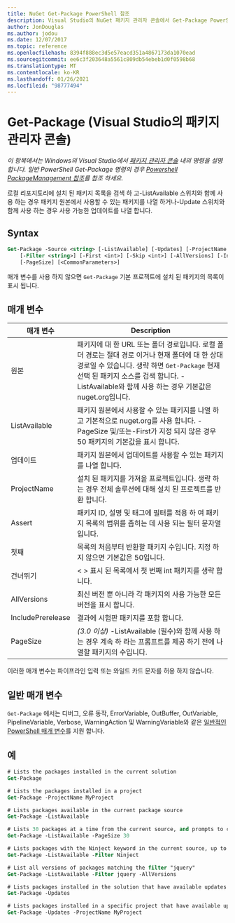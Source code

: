 ```yaml
---
title: NuGet Get-Package PowerShell 참조
description: Visual Studio의 NuGet 패키지 관리자 콘솔에서 Get-Package PowerShell 명령에 대 한 참조입니다.
author: JonDouglas
ms.author: jodou
ms.date: 12/07/2017
ms.topic: reference
ms.openlocfilehash: 8394f888ec3d5e57eacd351a4867173da1070ead
ms.sourcegitcommit: ee6c3f203648a5561c809db54ebeb1d0f0598b68
ms.translationtype: MT
ms.contentlocale: ko-KR
ms.lasthandoff: 01/26/2021
ms.locfileid: "98777494"
---
```

# <a name="get-package-package-manager-console-in-visual-studio"></a>Get-Package (Visual Studio의 패키지 관리자 콘솔)

*이 항목에서는 Windows의 Visual Studio에서 [패키지 관리자 콘솔](../../consume-packages/install-use-packages-powershell.md) 내의 명령을 설명 합니다. 일반 PowerShell Get-Package 명령의 경우 [Powershell PackageManagement 참조](/powershell/module/packagemanagement/?view=powershell-6)를 참조 하세요.*

로컬 리포지토리에 설치 된 패키지 목록을 검색 하 고-ListAvailable 스위치와 함께 사용 하는 경우 패키지 원본에서 사용할 수 있는 패키지를 나열 하거나-Update 스위치와 함께 사용 하는 경우 사용 가능한 업데이트를 나열 합니다.

## <a name="syntax"></a>Syntax

```ps
Get-Package -Source <string> [-ListAvailable] [-Updates] [-ProjectName <string>]
    [-Filter <string>] [-First <int>] [-Skip <int>] [-AllVersions] [-IncludePrerelease]
    [-PageSize] [<CommonParameters>]
```

매개 변수를 사용 하지 않으면 `Get-Package` 기본 프로젝트에 설치 된 패키지의 목록이 표시 됩니다.

## <a name="parameters"></a>매개 변수

| 매개 변수 | Description |
| --- | --- |
| 원본 | 패키지에 대 한 URL 또는 폴더 경로입니다. 로컬 폴더 경로는 절대 경로 이거나 현재 폴더에 대 한 상대 경로일 수 있습니다. 생략 하면 `Get-Package` 현재 선택 된 패키지 소스를 검색 합니다. -ListAvailable와 함께 사용 하는 경우 기본값은 nuget.org입니다. |
| ListAvailable | 패키지 원본에서 사용할 수 있는 패키지를 나열 하 고 기본적으로 nuget.org를 사용 합니다. -PageSize 및/또는-First가 지정 되지 않은 경우 50 패키지의 기본값을 표시 합니다. |
| 업데이트 | 패키지 원본에서 업데이트를 사용할 수 있는 패키지를 나열 합니다. |
| ProjectName | 설치 된 패키지를 가져올 프로젝트입니다. 생략 하는 경우 전체 솔루션에 대해 설치 된 프로젝트를 반환 합니다. |
| Assert | 패키지 ID, 설명 및 태그에 필터를 적용 하 여 패키지 목록의 범위를 좁히는 데 사용 되는 필터 문자열입니다. |
| 첫째 | 목록의 처음부터 반환할 패키지 수입니다. 지정 하지 않으면 기본값은 50입니다. |
| 건너뛰기 | &lt; &gt; 표시 된 목록에서 첫 번째 int 패키지를 생략 합니다.  |
| AllVersions | 최신 버전 뿐 아니라 각 패키지의 사용 가능한 모든 버전을 표시 합니다. |
| IncludePrerelease | 결과에 시험판 패키지를 포함 합니다. |
| PageSize | *(3.0 이상)* -ListAvailable (필수)와 함께 사용 하는 경우 계속 하 라는 프롬프트를 제공 하기 전에 나열할 패키지의 수입니다. |

이러한 매개 변수는 파이프라인 입력 또는 와일드 카드 문자를 허용 하지 않습니다.

## <a name="common-parameters"></a>일반 매개 변수

`Get-Package` 에서는 디버그, 오류 동작, ErrorVariable, OutBuffer, OutVariable, PipelineVariable, Verbose, WarningAction 및 WarningVariable와 같은 [일반적인 PowerShell 매개 변수](/powershell/module/microsoft.powershell.core/about/about_commonparameters)를 지원 합니다.

## <a name="examples"></a>예

```ps
# Lists the packages installed in the current solution
Get-Package

# Lists the packages installed in a project
Get-Package -ProjectName MyProject

# Lists packages available in the current package source
Get-Package -ListAvailable

# Lists 30 packages at a time from the current source, and prompts to continue if more are available
Get-Package -ListAvailable -PageSize 30

# Lists packages with the Ninject keyword in the current source, up to 50
Get-Package -ListAvailable -Filter Ninject

# List all versions of packages matching the filter "jquery"
Get-Package -ListAvailable -Filter jquery -AllVersions

# Lists packages installed in the solution that have available updates
Get-Package -Updates

# Lists packages installed in a specific project that have available updates
Get-Package -Updates -ProjectName MyProject
```